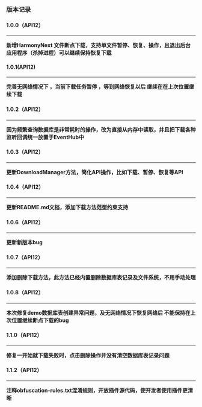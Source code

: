 ### 版本记录
#### 1.0.0（API12）
___
**新增HarmonyNext 文件断点下载，支持单文件暂停、恢复、操作，且退出后台应用程序（杀掉进程）可以继续保持恢复下载**

#### 1.0.1(API12)
___
**完善无网络情况下 ，当前下载任务暂停 ，等到网络恢复以后 继续在在上次位置继续下载**

#### 1.0.2（API12）
___

**因为频繁查询数据库是非常耗时的操作，改为直接从内存中读取，并且把下载各种监听回调统一放置于EventHub中**



#### 1.0.3（API12）
___

**更新DownloadManager方法，简化API操作，比如下载、暂停、恢复等API**



#### 1.0.4（API12）
___

**更新README.md文档，添加下载方法范型约束支持**


#### 1.0.6（API12）
___

**更新新版本bug**

#### 1.0.7（API12）
___

**添加删除下载方法，此方法已经内置删除数据库表记录及文件系统，不用手动处理**


#### 1.0.8（API12）
___

**本次修复demo数据库表创建异常问题，及无网络情况下恢复网络后 不能保持在上次位置继续断点下载的bug**



#### 1.1.0（API12）
___

**修复一开始就下载失败时，点击删除操作并没有清空数据库表记录问题**




#### 1.1.2（API12）
___

**注释obfuscation-rules.txt混淆规则，开放插件源代码，使开发者使用插件更清晰**